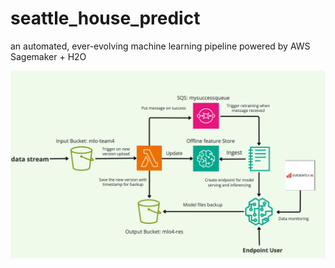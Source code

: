 # seattle_house_predict
an automated, ever-evolving machine learning pipeline powered by AWS Sagemaker + H2O

![Pipeline Architecture](pipline_architecture.png)
